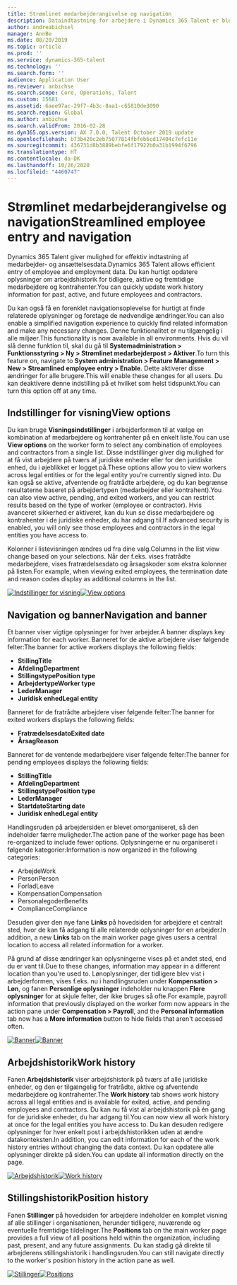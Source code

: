 ```yaml
---
title: Strømlinet medarbejderangivelse og navigation
description: Dataindtastning for arbejdere i Dynamics 365 Talent er blevet forbedret for at tillade hurtig indtastning for alle medarbejdere, tidligere, aktive eller fremtidige. En forenklet/konsolideret navigationsmodel er blevet opdateret, så den hurtigt kan finde relaterede oplysninger og se og foretage de nødvendige opdateringer.
author: andreabichsel
manager: AnnBe
ms.date: 08/20/2019
ms.topic: article
ms.prod: ''
ms.service: dynamics-365-talent
ms.technology: ''
ms.search.form: ''
audience: Application User
ms.reviewer: anbichse
ms.search.scope: Core, Operations, Talent
ms.custom: 15681
ms.assetid: 6aee97ac-29f7-4b3c-8aa1-c65810de3090
ms.search.region: Global
ms.author: anbichse
ms.search.validFrom: 2016-02-28
ms.dyn365.ops.version: AX 7.0.0, Talent October 2019 update
ms.openlocfilehash: b73b420c2eb75077814fbfeb6cd17404c7efc11e
ms.sourcegitcommit: 436731d8b3889bebfe6f17922b0a31b1994f6796
ms.translationtype: HT
ms.contentlocale: da-DK
ms.lasthandoff: 10/26/2020
ms.locfileid: "4460747"
---
```

# <a name="streamlined-employee-entry-and-navigation"></a><span data-ttu-id="79bd4-104">Strømlinet medarbejderangivelse og navigation</span><span class="sxs-lookup"><span data-stu-id="79bd4-104">Streamlined employee entry and navigation</span></span>

<span data-ttu-id="79bd4-105">Dynamics 365 Talent giver mulighed for effektiv indtastning af medarbejder- og ansættelsesdata.</span><span class="sxs-lookup"><span data-stu-id="79bd4-105">Dynamics 365 Talent allows efficient entry of employee and employment data.</span></span> <span data-ttu-id="79bd4-106">Du kan hurtigt opdatere oplysninger om arbejdshistorik for tidligere, aktive og fremtidige medarbejdere og kontrahenter.</span><span class="sxs-lookup"><span data-stu-id="79bd4-106">You can quickly update work history information for past, active, and future employees and contractors.</span></span>

<span data-ttu-id="79bd4-107">Du kan også få en forenklet navigationsoplevelse for hurtigt at finde relaterede oplysninger og foretage de nødvendige ændringer.</span><span class="sxs-lookup"><span data-stu-id="79bd4-107">You can also enable a simplified navigation experience to quickly find related information and make any necessary changes.</span></span> <span data-ttu-id="79bd4-108">Denne funktionalitet er nu tilgængelig i alle miljøer.</span><span class="sxs-lookup"><span data-stu-id="79bd4-108">This functionality is now available in all environments.</span></span> <span data-ttu-id="79bd4-109">Hvis du vil slå denne funktion til, skal du gå til **Systemadministration > Funktionsstyring > Ny > Strømlinet medarbejderpost > Aktiver**.</span><span class="sxs-lookup"><span data-stu-id="79bd4-109">To turn this feature on, navigate to **System administration > Feature Management > New > Streamlined employee entry > Enable**.</span></span> <span data-ttu-id="79bd4-110">Dette aktiverer disse ændringer for alle brugere.</span><span class="sxs-lookup"><span data-stu-id="79bd4-110">This will enable these changes for all users.</span></span> <span data-ttu-id="79bd4-111">Du kan deaktivere denne indstilling på et hvilket som helst tidspunkt.</span><span class="sxs-lookup"><span data-stu-id="79bd4-111">You can turn this option off at any time.</span></span>

## <a name="view-options"></a><span data-ttu-id="79bd4-112">Indstillinger for visning</span><span class="sxs-lookup"><span data-stu-id="79bd4-112">View options</span></span>

<span data-ttu-id="79bd4-113">Du kan bruge **Visningsindstillinger** i arbejderformen til at vælge en kombination af medarbejdere og kontrahenter på en enkelt liste.</span><span class="sxs-lookup"><span data-stu-id="79bd4-113">You can use **View options** on the worker form to select any combination of employees and contractors from a single list.</span></span> <span data-ttu-id="79bd4-114">Disse indstillinger giver dig mulighed for at få vist arbejdere på tværs af juridiske enheder eller for den juridiske enhed, du i øjeblikket er logget på.</span><span class="sxs-lookup"><span data-stu-id="79bd4-114">These options allow you to view workers across legal entities or for the legal entity you're currently signed into.</span></span> <span data-ttu-id="79bd4-115">Du kan også se aktive, afventende og fratrådte arbejdere, og du kan begrænse resultaterne baseret på arbejdertypen (medarbejder eller kontrahent).</span><span class="sxs-lookup"><span data-stu-id="79bd4-115">You can also view active, pending, and exited workers, and you can restrict results based on the type of worker (employee or contractor).</span></span> <span data-ttu-id="79bd4-116">Hvis avanceret sikkerhed er aktiveret, kan du kun se disse medarbejdere og kontrahenter i de juridiske enheder, du har adgang til.</span><span class="sxs-lookup"><span data-stu-id="79bd4-116">If advanced security is enabled, you will only see those employees and contractors in the legal entities you have access to.</span></span>

<span data-ttu-id="79bd4-117">Kolonner i listevisningen ændres ud fra dine valg.</span><span class="sxs-lookup"><span data-stu-id="79bd4-117">Columns in the list view change based on your selections.</span></span> <span data-ttu-id="79bd4-118">Når der f.eks. vises fratrådte medarbejdere, vises fratrædelsesdato og årsagskoder som ekstra kolonner på listen.</span><span class="sxs-lookup"><span data-stu-id="79bd4-118">For example, when viewing exited employees, the termination date and reason codes display as additional columns in the list.</span></span> 

<span data-ttu-id="79bd4-119">[![Indstillinger for visning](./media/Worker-view-option.png)](./media/worker-view-option.png)</span><span class="sxs-lookup"><span data-stu-id="79bd4-119">[![View options](./media/Worker-view-option.png)](./media/worker-view-option.png)</span></span>

## <a name="navigation-and-banner"></a><span data-ttu-id="79bd4-120">Navigation og banner</span><span class="sxs-lookup"><span data-stu-id="79bd4-120">Navigation and banner</span></span>

<span data-ttu-id="79bd4-121">Et banner viser vigtige oplysninger for hver arbejder.</span><span class="sxs-lookup"><span data-stu-id="79bd4-121">A banner displays key information for each worker.</span></span> <span data-ttu-id="79bd4-122">Banneret for de aktive arbejdere viser følgende felter:</span><span class="sxs-lookup"><span data-stu-id="79bd4-122">The banner for active workers displays the following fields:</span></span>

- <span data-ttu-id="79bd4-123">**Stilling**</span><span class="sxs-lookup"><span data-stu-id="79bd4-123">**Title**</span></span>
- <span data-ttu-id="79bd4-124">**Afdeling**</span><span class="sxs-lookup"><span data-stu-id="79bd4-124">**Department**</span></span>
- <span data-ttu-id="79bd4-125">**Stillingstype**</span><span class="sxs-lookup"><span data-stu-id="79bd4-125">**Position type**</span></span>
- <span data-ttu-id="79bd4-126">**Arbejdertype**</span><span class="sxs-lookup"><span data-stu-id="79bd4-126">**Worker type**</span></span>
- <span data-ttu-id="79bd4-127">**Leder**</span><span class="sxs-lookup"><span data-stu-id="79bd4-127">**Manager**</span></span>
- <span data-ttu-id="79bd4-128">**Juridisk enhed**</span><span class="sxs-lookup"><span data-stu-id="79bd4-128">**Legal entity**</span></span>

<span data-ttu-id="79bd4-129">Banneret for de fratrådte arbejdere viser følgende felter:</span><span class="sxs-lookup"><span data-stu-id="79bd4-129">The banner for exited workers displays the following fields:</span></span>

- <span data-ttu-id="79bd4-130">**Fratrædelsesdato**</span><span class="sxs-lookup"><span data-stu-id="79bd4-130">**Exited date**</span></span>
- <span data-ttu-id="79bd4-131">**Årsag**</span><span class="sxs-lookup"><span data-stu-id="79bd4-131">**Reason**</span></span>

<span data-ttu-id="79bd4-132">Banneret for de ventende medarbejdere viser følgende felter:</span><span class="sxs-lookup"><span data-stu-id="79bd4-132">The banner for pending employees displays the following fields:</span></span>

- <span data-ttu-id="79bd4-133">**Stilling**</span><span class="sxs-lookup"><span data-stu-id="79bd4-133">**Title**</span></span>
- <span data-ttu-id="79bd4-134">**Afdeling**</span><span class="sxs-lookup"><span data-stu-id="79bd4-134">**Department**</span></span>
- <span data-ttu-id="79bd4-135">**Stillingstype**</span><span class="sxs-lookup"><span data-stu-id="79bd4-135">**Position type**</span></span>
- <span data-ttu-id="79bd4-136">**Leder**</span><span class="sxs-lookup"><span data-stu-id="79bd4-136">**Manager**</span></span>
- <span data-ttu-id="79bd4-137">**Startdato**</span><span class="sxs-lookup"><span data-stu-id="79bd4-137">**Starting date**</span></span>
- <span data-ttu-id="79bd4-138">**Juridisk enhed**</span><span class="sxs-lookup"><span data-stu-id="79bd4-138">**Legal entity**</span></span>

<span data-ttu-id="79bd4-139">Handlingsruden på arbejdersiden er blevet omorganiseret, så den indeholder færre muligheder.</span><span class="sxs-lookup"><span data-stu-id="79bd4-139">The action pane of the worker page has been re-organized to include fewer options.</span></span> <span data-ttu-id="79bd4-140">Oplysningerne er nu organiseret i følgende kategorier:</span><span class="sxs-lookup"><span data-stu-id="79bd4-140">Information is now organized in the following categories:</span></span> 

- <span data-ttu-id="79bd4-141">Arbejde</span><span class="sxs-lookup"><span data-stu-id="79bd4-141">Work</span></span>
- <span data-ttu-id="79bd4-142">Person</span><span class="sxs-lookup"><span data-stu-id="79bd4-142">Person</span></span>
- <span data-ttu-id="79bd4-143">Forlad</span><span class="sxs-lookup"><span data-stu-id="79bd4-143">Leave</span></span>
- <span data-ttu-id="79bd4-144">Kompensation</span><span class="sxs-lookup"><span data-stu-id="79bd4-144">Compensation</span></span>
- <span data-ttu-id="79bd4-145">Personalegoder</span><span class="sxs-lookup"><span data-stu-id="79bd4-145">Benefits</span></span>
- <span data-ttu-id="79bd4-146">Compliance</span><span class="sxs-lookup"><span data-stu-id="79bd4-146">Compliance</span></span>

<span data-ttu-id="79bd4-147">Desuden giver den nye fane **Links** på hovedsiden for arbejdere et centralt sted, hvor de kan få adgang til alle relaterede oplysninger for en arbejder.</span><span class="sxs-lookup"><span data-stu-id="79bd4-147">In addition, a new **Links** tab on the main worker page gives users a central location to access all related information for a worker.</span></span>

<span data-ttu-id="79bd4-148">På grund af disse ændringer kan oplysningerne vises på et andet sted, end du er vant til.</span><span class="sxs-lookup"><span data-stu-id="79bd4-148">Due to these changes, information may appear in a different location than you're used to.</span></span> <span data-ttu-id="79bd4-149">Lønoplysninger, der tidligere blev vist i arbejderformen, vises f.eks. nu i handlingsruden under **Kompensation > Løn**, og fanen **Personlige oplysninger** indeholder nu knappen **Flere oplysninger** for at skjule felter, der ikke bruges så ofte.</span><span class="sxs-lookup"><span data-stu-id="79bd4-149">For example, payroll information that previously displayed on the worker form now appears in the action pane under **Compensation > Payroll**, and the **Personal information** tab now has a **More information** button to hide fields that aren't accessed often.</span></span>

<span data-ttu-id="79bd4-150">[![Banner](./media/Banner.png)](./media/Banner.png)</span><span class="sxs-lookup"><span data-stu-id="79bd4-150">[![Banner](./media/Banner.png)](./media/Banner.png)</span></span>

## <a name="work-history"></a><span data-ttu-id="79bd4-151">Arbejdshistorik</span><span class="sxs-lookup"><span data-stu-id="79bd4-151">Work history</span></span>

<span data-ttu-id="79bd4-152">Fanen **Arbejdshistorik** viser arbejdshistorik på tværs af alle juridiske enheder, og den er tilgængelig for fratrådte, aktive og afventende medarbejdere og kontrahenter.</span><span class="sxs-lookup"><span data-stu-id="79bd4-152">The **Work history** tab shows work history across all legal entities and is available for exited, active, and pending employees and contractors.</span></span> <span data-ttu-id="79bd4-153">Du kan nu få vist al arbejdshistorik på én gang for de juridiske enheder, du har adgang til.</span><span class="sxs-lookup"><span data-stu-id="79bd4-153">You can now view all work history at once for the legal entities you have access to.</span></span> <span data-ttu-id="79bd4-154">Du kan desuden redigere oplysninger for hver enkelt post i arbejdshistorikken uden at ændre datakonteksten.</span><span class="sxs-lookup"><span data-stu-id="79bd4-154">In addition, you can edit information for each of the work history entries without changing the data context.</span></span> <span data-ttu-id="79bd4-155">Du kan opdatere alle oplysninger direkte på siden.</span><span class="sxs-lookup"><span data-stu-id="79bd4-155">You can update all information directly on the page.</span></span> 

<span data-ttu-id="79bd4-156">[![Arbejdshistorik](./media/Worker-work-history.png)](./media/Worker-work-history.png)</span><span class="sxs-lookup"><span data-stu-id="79bd4-156">[![Work history](./media/Worker-work-history.png)](./media/Worker-work-history.png)</span></span>

## <a name="position-history"></a><span data-ttu-id="79bd4-157">Stillingshistorik</span><span class="sxs-lookup"><span data-stu-id="79bd4-157">Position history</span></span>

<span data-ttu-id="79bd4-158">Fanen **Stillinger** på hovedsiden for arbejdere indeholder en komplet visning af alle stillinger i organisationen, herunder tidligere, nuværende og eventuelle fremtidige tildelinger.</span><span class="sxs-lookup"><span data-stu-id="79bd4-158">The **Positions** tab on the main worker page provides a full view of all positions held within the organization, including past, present, and any future assignments.</span></span> <span data-ttu-id="79bd4-159">Du kan stadig gå direkte til arbejderens stillingshistorik i handlingsruden.</span><span class="sxs-lookup"><span data-stu-id="79bd4-159">You can still navigate directly to the worker's position history in the action pane as well.</span></span>

<span data-ttu-id="79bd4-160">[![Stillinger](./media/Worker-position-history.png)](./media/Worker-position-history.png)</span><span class="sxs-lookup"><span data-stu-id="79bd4-160">[![Positions](./media/Worker-position-history.png)](./media/Worker-position-history.png)</span></span>

